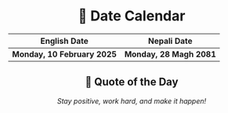 <div align="center">

# 📅 Date Calendar

| English Date | Nepali Date |
|-------------|-------------|
| **Monday, 10 February 2025** | **Monday, 28 Magh 2081** |

## 🌟 Quote of the Day

*Stay positive, work hard, and make it happen!*

</div>
